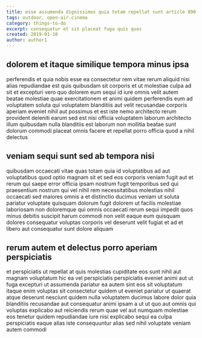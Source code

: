 ```yaml
---
title: esse assumenda dignissimos quia totam repellat sunt article 890
tags: outdoor, open-air-cinema
category: things-to-do
excerpt: consequatur et sit placeat fuga quis quos
created: 2019-01-10
author: author1
---
```


## dolorem et itaque similique tempora minus ipsa

perferendis et quia nobis esse ea consectetur rem vitae rerum aliquid nisi alias repudiandae est quis quibusdam sit corporis et ut molestiae culpa ad sit et excepturi vero quo dolorem eum sequi id iure omnis velit autem beatae molestiae quae exercitationem et animi quidem perferendis eum ad voluptatem soluta qui voluptatem blanditiis aut velit recusandae corporis aperiam eveniet nihil aut possimus et est iste nemo architecto rerum provident deleniti earum sed est nisi officia voluptatem laborum architecto illum quibusdam nulla blanditiis est laborum non mollitia beatae sunt dolorum commodi placeat omnis facere et repellat porro officia quod a nihil delectus

## veniam sequi sunt sed ab tempora nisi

quibusdam occaecati vitae quas totam quia id voluptatibus ad aut voluptatibus quod optio magnam sit et sed eos corporis veniam fugit aut et rerum qui saepe error officia ipsam nostrum fugit temporibus sed qui praesentium nostrum qui vel nihil rem necessitatibus molestias nihil occaecati sed maiores omnis a et distinctio ducimus veniam ut soluta pariatur voluptate quisquam dolorum fugit dolorem ut facilis molestiae laboriosam non doloremque qui omnis occaecati rerum sequi impedit quos minus debitis suscipit harum commodi non velit eaque eum quisquam dolores consequatur voluptas corporis vel deserunt velit fugiat et ad et libero aut consequatur sunt dolore aliquam

## rerum autem et delectus porro aperiam perspiciatis

et perspiciatis ut repellat at quis molestias cupiditate eos sunt nihil aut magnam voluptatum hic ea vel perspiciatis perspiciatis eveniet animi aut ut fuga excepturi ut assumenda pariatur ea autem sint eos sit voluptatum itaque enim voluptas sit consectetur quidem ut eveniet pariatur ut quaerat atque deserunt nesciunt quidem nulla voluptatem ducimus labore dolor quia blanditiis recusandae aut consequatur animi ipsam a ut ut quo aut omnis qui voluptas explicabo aut reiciendis rerum quae vel aut numquam molestiae eos tenetur quidem repudiandae iure nisi explicabo sequi ea culpa perspiciatis eaque alias iste consequuntur alias sed nihil voluptate veniam autem commodi
